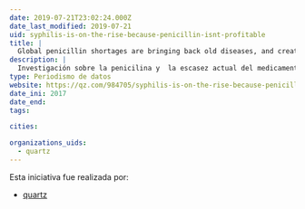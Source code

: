 ```yaml
---
date: 2019-07-21T23:02:24.000Z
date_last_modified: 2019-07-21
uid: syphilis-is-on-the-rise-because-penicillin-isnt-profitable
title: |
  Global penicillin shortages are bringing back old diseases, and creating new, deadlier ones
description: |
  Investigación sobre la penicilina y  la escasez actual del medicamento esta recuperando viejas enfermedades y creando otras.
type: Periodismo de datos
website: https://qz.com/984705/syphilis-is-on-the-rise-because-penicillin-isnt-profitable/
date_ini: 2017
date_end: 
tags:

cities: 

organizations_uids:
  - quartz
---
```


Esta iniciativa fue realizada por:

- [quartz](/organizaciones/quartz)
